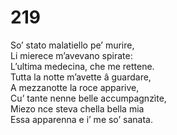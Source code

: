 # 219
  
So’ stato malatiello pe’ murire,  
Li mierece m’avevano spirate:  
L’ultima medecina, che me rettene.  
Tutta la notte m’avette â guardare,  
A mezzanotte la roce apparive,  
Cu’ tante nenne belle accumpagnzìte,  
Miezo nce steva chella bella mia  
Essa apparenna e i’ me so’ sanata.

